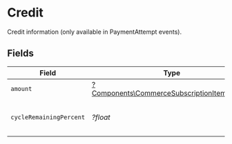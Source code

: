 # Credit

Credit information (only available in PaymentAttempt events).


## Fields

| Field                                                                                                   | Type                                                                                                    | Required                                                                                                | Description                                                                                             |
| ------------------------------------------------------------------------------------------------------- | ------------------------------------------------------------------------------------------------------- | ------------------------------------------------------------------------------------------------------- | ------------------------------------------------------------------------------------------------------- |
| `amount`                                                                                                | [?Components\CommerceSubscriptionItemAmount](../../Models/Components/CommerceSubscriptionItemAmount.md) | :heavy_minus_sign:                                                                                      | Credit amount.                                                                                          |
| `cycleRemainingPercent`                                                                                 | *?float*                                                                                                | :heavy_minus_sign:                                                                                      | Percentage of the billing cycle remaining.                                                              |
